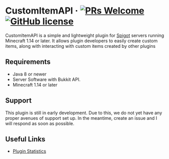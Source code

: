 # CustomItemAPI &middot; [![PRs Welcome](https://img.shields.io/badge/PRs-welcome-brightgreen.svg?style=flat-square)](http://makeapullrequest.com) [![GitHub license](https://img.shields.io/badge/license-MIT-blue.svg?style=flat-square)](https://github.com/firewolf8385/flameperms/blob/master/LICENSE)

CustomItemAPI is a simple and lightweight plugin for [Spigot](http://www.spigotmc.org) servers running Minecraft 1.14 or later. It allows plugin developers to easily create custom items, along with interacting with custom items created by other plugins

## Requirements
* Java 8 or newer
* Server Software with Bukkit API.
* Minecraft 1.14 or later

## Support
This plugin is still in early development. Due to this, we do not yet have any proper avenues of support set up. In the meantime, create an issue and I will respond as soon as possible.

## Useful Links
* [Plugin Statistics](https://bstats.org/plugin/bukkit/BetterFish/8459)
